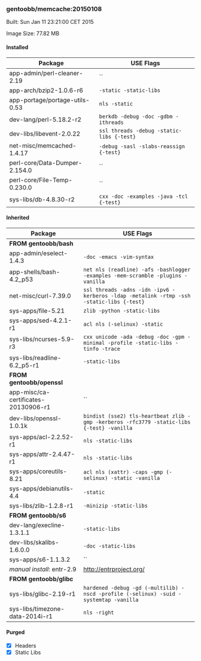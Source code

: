 ### gentoobb/memcache:20150108
Built: Sun Jan 11 23:21:00 CET 2015

Image Size: 77.82 MB
#### Installed
Package | USE Flags
--------|----------
app-admin/perl-cleaner-2.19 | ``
app-arch/bzip2-1.0.6-r6 | `-static -static-libs`
app-portage/portage-utils-0.53 | `nls -static`
dev-lang/perl-5.18.2-r2 | `berkdb -debug -doc -gdbm -ithreads`
dev-libs/libevent-2.0.22 | `ssl threads -debug -static-libs {-test}`
net-misc/memcached-1.4.17 | `-debug -sasl -slabs-reassign {-test}`
perl-core/Data-Dumper-2.154.0 | ``
perl-core/File-Temp-0.230.0 | ``
sys-libs/db-4.8.30-r2 | `cxx -doc -examples -java -tcl {-test}`
#### Inherited
Package | USE Flags
--------|----------
**FROM gentoobb/bash** |
app-admin/eselect-1.4.3 | `-doc -emacs -vim-syntax`
app-shells/bash-4.2_p53 | `net nls (readline) -afs -bashlogger -examples -mem-scramble -plugins -vanilla`
net-misc/curl-7.39.0 | `ssl threads -adns -idn -ipv6 -kerberos -ldap -metalink -rtmp -ssh -static-libs {-test}`
sys-apps/file-5.21 | `zlib -python -static-libs`
sys-apps/sed-4.2.1-r1 | `acl nls (-selinux) -static`
sys-libs/ncurses-5.9-r3 | `cxx unicode -ada -debug -doc -gpm -minimal -profile -static-libs -tinfo -trace`
sys-libs/readline-6.2_p5-r1 | `-static-libs`
**FROM gentoobb/openssl** |
app-misc/ca-certificates-20130906-r1 | ``
dev-libs/openssl-1.0.1k | `bindist (sse2) tls-heartbeat zlib -gmp -kerberos -rfc3779 -static-libs {-test} -vanilla`
sys-apps/acl-2.2.52-r1 | `nls -static-libs`
sys-apps/attr-2.4.47-r1 | `nls -static-libs`
sys-apps/coreutils-8.21 | `acl nls (xattr) -caps -gmp (-selinux) -static -vanilla`
sys-apps/debianutils-4.4 | `-static`
sys-libs/zlib-1.2.8-r1 | `-minizip -static-libs`
**FROM gentoobb/s6** |
dev-lang/execline-1.3.1.1 | `-static-libs`
dev-libs/skalibs-1.6.0.0 | `-doc -static-libs`
sys-apps/s6-1.1.3.2 | ``
*manual install*: entr-2.9 | http://entrproject.org/
**FROM gentoobb/glibc** |
sys-libs/glibc-2.19-r1 | `hardened -debug -gd (-multilib) -nscd -profile (-selinux) -suid -systemtap -vanilla`
sys-libs/timezone-data-2014i-r1 | `nls -right`
#### Purged
- [x] Headers
- [x] Static Libs
